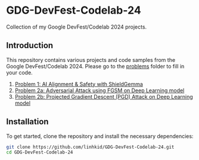 # GDG-DevFest-Codelab-24

Collection of my Google DevFest/Codelab 2024 projects.

## Introduction

This repository contains various projects and code samples from the Google DevFest/Codelab 2024.
Please go to the [problems](problems) folder to fill in your code.

1. [Problem 1: AI Alignment & Safety with ShieldGemma](problems/01-Gemma-ShieldGemma-AI-Alignment-Safety_fill.ipynb)
2. [Problem 2a: Adversarial Attack using FGSM on Deep Learning model](problems/02-a-FGSM-Adversarial-Attack_fill.ipynb)
3. [Problem 2b: Projected Gradient Descent (PGD) Attack on Deep Learning model](problems/02-b-PGD-Adversarial-Attack-EfficientNet-AdvProp_fill.ipynb)

## Installation

To get started, clone the repository and install the necessary dependencies:

```bash
git clone https://github.com/linhkid/GDG-DevFest-Codelab-24.git
cd GDG-DevFest-Codelab-24
